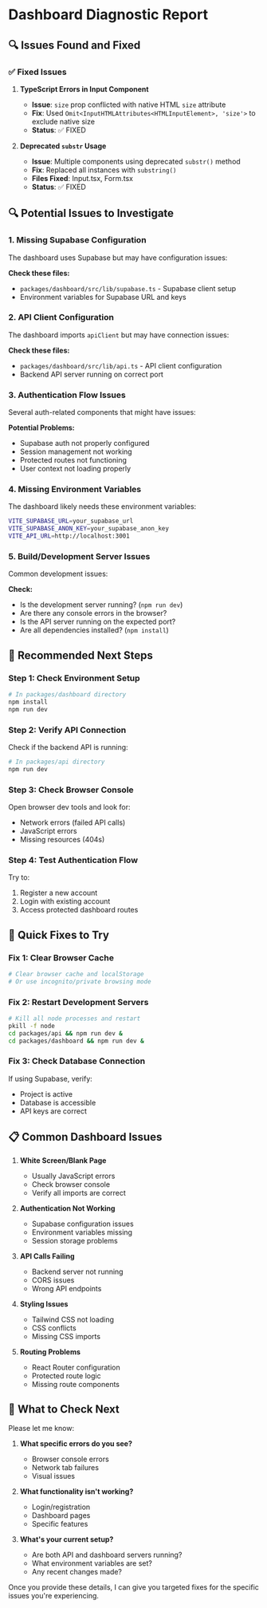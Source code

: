 # Dashboard Diagnostic Report

## 🔍 Issues Found and Fixed

### ✅ Fixed Issues

1. **TypeScript Errors in Input Component**
   - **Issue**: `size` prop conflicted with native HTML `size` attribute
   - **Fix**: Used `Omit<InputHTMLAttributes<HTMLInputElement>, 'size'>` to exclude native size
   - **Status**: ✅ FIXED

2. **Deprecated `substr` Usage**
   - **Issue**: Multiple components using deprecated `substr()` method
   - **Fix**: Replaced all instances with `substring()`
   - **Files Fixed**: Input.tsx, Form.tsx
   - **Status**: ✅ FIXED

## 🔍 Potential Issues to Investigate

### 1. Missing Supabase Configuration
The dashboard uses Supabase but may have configuration issues:

**Check these files:**
- `packages/dashboard/src/lib/supabase.ts` - Supabase client setup
- Environment variables for Supabase URL and keys

### 2. API Client Configuration
The dashboard imports `apiClient` but may have connection issues:

**Check these files:**
- `packages/dashboard/src/lib/api.ts` - API client configuration
- Backend API server running on correct port

### 3. Authentication Flow Issues
Several auth-related components that might have issues:

**Potential Problems:**
- Supabase auth not properly configured
- Session management not working
- Protected routes not functioning
- User context not loading properly

### 4. Missing Environment Variables
The dashboard likely needs these environment variables:

```bash
VITE_SUPABASE_URL=your_supabase_url
VITE_SUPABASE_ANON_KEY=your_supabase_anon_key
VITE_API_URL=http://localhost:3001
```

### 5. Build/Development Server Issues
Common development issues:

**Check:**
- Is the development server running? (`npm run dev`)
- Are there any console errors in the browser?
- Is the API server running on the expected port?
- Are all dependencies installed? (`npm install`)

## 🚀 Recommended Next Steps

### Step 1: Check Environment Setup
```bash
# In packages/dashboard directory
npm install
npm run dev
```

### Step 2: Verify API Connection
Check if the backend API is running:
```bash
# In packages/api directory
npm run dev
```

### Step 3: Check Browser Console
Open browser dev tools and look for:
- Network errors (failed API calls)
- JavaScript errors
- Missing resources (404s)

### Step 4: Test Authentication Flow
Try to:
1. Register a new account
2. Login with existing account
3. Access protected dashboard routes

## 🔧 Quick Fixes to Try

### Fix 1: Clear Browser Cache
```bash
# Clear browser cache and localStorage
# Or use incognito/private browsing mode
```

### Fix 2: Restart Development Servers
```bash
# Kill all node processes and restart
pkill -f node
cd packages/api && npm run dev &
cd packages/dashboard && npm run dev &
```

### Fix 3: Check Database Connection
If using Supabase, verify:
- Project is active
- Database is accessible
- API keys are correct

## 📋 Common Dashboard Issues

1. **White Screen/Blank Page**
   - Usually JavaScript errors
   - Check browser console
   - Verify all imports are correct

2. **Authentication Not Working**
   - Supabase configuration issues
   - Environment variables missing
   - Session storage problems

3. **API Calls Failing**
   - Backend server not running
   - CORS issues
   - Wrong API endpoints

4. **Styling Issues**
   - Tailwind CSS not loading
   - CSS conflicts
   - Missing CSS imports

5. **Routing Problems**
   - React Router configuration
   - Protected route logic
   - Missing route components

## 🎯 What to Check Next

Please let me know:

1. **What specific errors do you see?**
   - Browser console errors
   - Network tab failures
   - Visual issues

2. **What functionality isn't working?**
   - Login/registration
   - Dashboard pages
   - Specific features

3. **What's your current setup?**
   - Are both API and dashboard servers running?
   - What environment variables are set?
   - Any recent changes made?

Once you provide these details, I can give you targeted fixes for the specific issues you're experiencing.